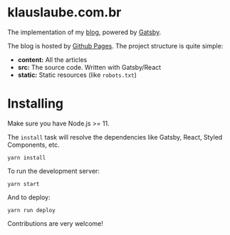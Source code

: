 # klauslaube.com.br

The implementation of my [blog](https://klauslaube.com.br), powered by [Gatsby](https://www.gatsbyjs.org/).

The blog is hosted by [Github Pages](https://pages.github.com/). The project structure is quite simple:

- **content:** All the articles
- **src:** The source code. Written with Gatsby/React
- **static:** Static resources (like `robots.txt`)

# Installing

Make sure you have Node.js >= 11.

The `install` task will resolve the dependencies like Gatsby, React, Styled Components, etc.

```
yarn install
```

To run the development server:

```
yarn start
```

And to deploy:

```
yarn run deploy
```

Contributions are very welcome!
